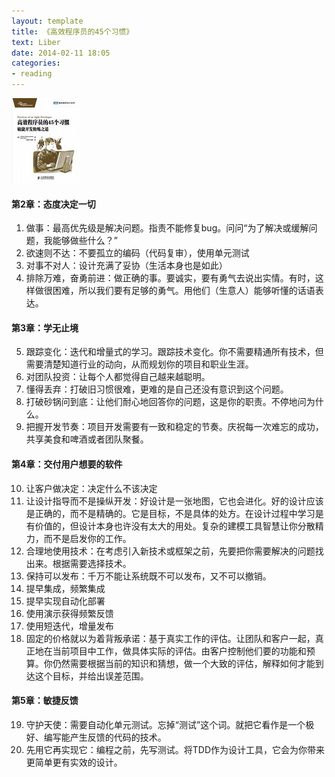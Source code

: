 ```yaml
---
layout: template
title: 《高效程序员的45个习惯》
text: Liber
date: 2014-02-11 18:05
categories:
- reading
---
```


<img style="padding-right: 10px;" src="/images/reading/49.jpg" />

#### 第2章：态度决定一切  
1. 做事：最高优先级是解决问题。指责不能修复bug。问问“为了解决或缓解问题，我能够做些什么？”  
2. 欲速则不达：不要孤立的编码（代码复审），使用单元测试  
3. 对事不对人：设计充满了妥协（生活本身也是如此）  
4. 排除万难，奋勇前进：做正确的事。要诚实，要有勇气去说出实情。有时，这样做很困难，所以我们要有足够的勇气。用他们（生意人）能够听懂的话语表达。

#### 第3章：学无止境  
5. 跟踪变化：迭代和增量式的学习。跟踪技术变化。你不需要精通所有技术，但需要清楚知道行业的动向，从而规划你的项目和职业生涯。  
6. 对团队投资：让每个人都觉得自己越来越聪明。  
7. 懂得丢弃：打破旧习惯很难，更难的是自己还没有意识到这个问题。  
8. 打破砂锅问到底：让他们耐心地回答你的问题，这是你的职责。不停地问为什么。  
9. 把握开发节奏：项目开发需要有一致和稳定的节奏。庆祝每一次难忘的成功，共享美食和啤酒或者团队聚餐。

#### 第4章：交付用户想要的软件  
10. 让客户做决定：决定什么不该决定  
11. 让设计指导而不是操纵开发：好设计是一张地图，它也会进化。好的设计应该是正确的，而不是精确的。它是目标，不是具体的处方。在设计过程中学习是有价值的，但设计本身也许没有太大的用处。复杂的建模工具智慧让你分散精力，而不是启发你的工作。  
12. 合理地使用技术：在考虑引入新技术或框架之前，先要把你需要解决的问题找出来。根据需要选择技术。  
13. 保持可以发布：千万不能让系统既不可以发布，又不可以撤销。  
14. 提早集成，频繁集成  
15. 提早实现自动化部署  
16. 使用演示获得频繁反馈  
17. 使用短迭代，增量发布  
18. 固定的价格就以为着背叛承诺：基于真实工作的评估。让团队和客户一起，真正地在当前项目中工作，做具体实际的评估。由客户控制他们要的功能和预算。你仍然需要根据当前的知识和猜想，做一个大致的评估，解释如何才能到达这个目标，并给出误差范围。

#### 第5章：敏捷反馈  
19. 守护天使：需要自动化单元测试。忘掉“测试”这个词。就把它看作是一个极好、编写能产生反馈的代码的技术。
20. 先用它再实现它：编程之前，先写测试。将TDD作为设计工具，它会为你带来更简单更有实效的设计。



